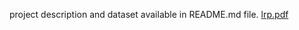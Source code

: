 project description and dataset available in README.md file.
[lrp.pdf](https://github.com/user-attachments/files/18209850/lrp.pdf)
